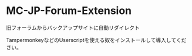 # MC-JP-Forum-Extension
旧フォーラムからバックアップサイトに自動リダイレクト

TampermonkeyなどのUserscriptを使える奴をインストールして導入してください。
